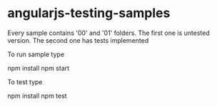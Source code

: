 # angularjs-testing-samples

Every sample contains '00' and '01' folders. The first one is untested version. The second one has tests implemented

To run sample type

npm install
npm start

To test type

npm install
npm test
